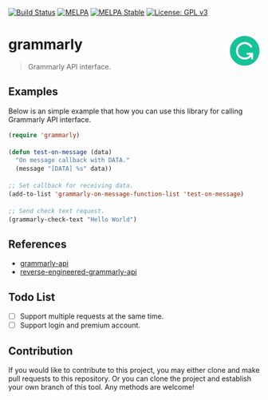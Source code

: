 [![Build Status](https://travis-ci.com/jcs-elpa/grammarly.svg?branch=master)](https://travis-ci.com/jcs-elpa/grammarly)
[![MELPA](https://melpa.org/packages/grammarly-badge.svg)](https://melpa.org/#/grammarly)
[![MELPA Stable](https://stable.melpa.org/packages/grammarly-badge.svg)](https://stable.melpa.org/#/grammarly)
[![License: GPL v3](https://img.shields.io/badge/License-GPL%20v3-blue.svg)](https://www.gnu.org/licenses/gpl-3.0)

# <a href="https://app.grammarly.com/"><img align="right" src="./etc/logo.png" width="60" height="60"></a> grammarly
> Grammarly API interface.

## Examples

Below is an simple example that how you can use this library for calling 
Grammarly API interface.

```el
(require 'grammarly)

(defun test-on-message (data)
  "On message callback with DATA."
  (message "[DATA] %s" data))

;; Set callback for receiving data.
(add-to-list 'grammarly-on-message-function-list 'test-on-message)

;; Send check text request.
(grammarly-check-text "Hello World")
```

## References

* [grammarly-api](https://github.com/dexterleng/grammarly-api)
* [reverse-engineered-grammarly-api](https://github.com/c0nn3r/reverse-engineered-grammarly-api)

## Todo List

- [ ] Support multiple requests at the same time.
- [ ] Support login and premium account.

## Contribution

If you would like to contribute to this project, you may either
clone and make pull requests to this repository. Or you can
clone the project and establish your own branch of this tool.
Any methods are welcome!

